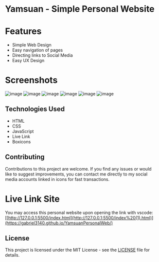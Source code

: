 # Yamsuan - Simple Personal Website

# Features 
* Simple Web Design
* Easy navigation of pages
* Directing links to Social Media
* Easy UX Design

# Screenshots
![image](https://github.com/coleenroxas16/gabriel-.-../assets/168961085/f089f117-9e68-4682-869e-c2ae8e2d012f)
![image](https://github.com/coleenroxas16/gabriel-.-../assets/168961085/9e9e548e-b7aa-49a6-ba92-4955a4a73414)
![image](https://github.com/coleenroxas16/gabriel-.-../assets/168961085/441b65af-6312-403e-9d40-5463b4291300)
![image](https://github.com/coleenroxas16/gabriel-.-../assets/168961085/ef47c280-f6c0-4e87-bf55-a13d3a179c5a)
![image](https://github.com/coleenroxas16/gabriel-.-../assets/168961085/4ec1845d-d595-4bbb-b1f3-a1c39b2e8ac6)
![image](https://github.com/coleenroxas16/gabriel-.-../assets/168961085/e91be27b-76ed-47aa-ab06-57ee860426ef)

## Technologies Used
- HTML
- CSS
- JavaScript
- Live Link
- Boxicons

## Contributing 
Contributions to this project are welcome. If you find any issues or would like to suggest improvements, you can contact me directly to my social media accounts linked in icons for fast transactions.

# Live Link Site
You may access this personal website upon opening the link with vscode: [[http://127.0.0.1:5500/index.html](http://127.0.0.1:5500/index%20(1).html)](https://gabriel3140.github.io/YamsuanPersonalWeb/)

## License
This project is licensed under the MIT License - see the [LICENSE](LICENSE) file for details. 
```



